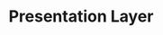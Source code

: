 ---
layout: default
title: Presentation Layer
description: "Converts application layer data into a format that permits the data to be transmitted"
---